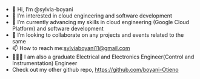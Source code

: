 - 👋 Hi, I’m @sylvia-boyani
- 👀 I’m interested in cloud engineering and software development
- 🌱 I’m currently advancing my skills in cloud engineering (Google Cloud Platform) and software development
- 💞️ I’m looking to collaborate on any projects and events related to the same
- 📫 How to reach me:sylviaboyani11@gmail.com
- 👩🏽‍🎓 I am also a graduate Electrical and Electronics Engineer(Control and Instrumentation) Engineer
- Check out my other github repo, https://github.com/boyani-Otieno

<!---
sylvia-boyani/sylvia-boyani is a ✨ special ✨ repository because its `README.md` (this file) appears on your GitHub profile.
You can click the Preview link to take a look at your changes.
--->
